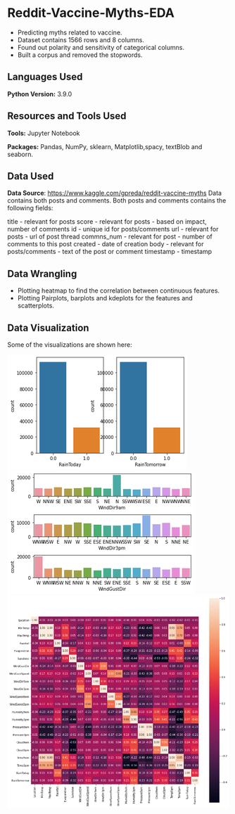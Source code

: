# Reddit-Vaccine-Myths-EDA

* Predicting myths related to vaccine.
* Dataset contains 1566 rows and 8 columns.
* Found out polarity and sensitivity of categorical columns.
* Built a corpus and removed the stopwords.

## Languages Used 
**Python Version:** 3.9.0

## Resources and Tools Used
**Tools:** Jupyter Notebook

**Packages:** Pandas, NumPy, sklearn, Matplotlib,spacy, textBlob and seaborn.

## Data Used
**Data Source**: https://www.kaggle.com/gpreda/reddit-vaccine-myths
Data contains both posts and comments.
Both posts and comments contains the following fields:

title - relevant for posts
score - relevant for posts - based on impact, number of comments
id - unique id for posts/comments
url - relevant for posts - url of post thread
commns_num - relevant for post - number of comments to this post
created - date of creation
body - relevant for posts/comments - text of the post or comment
timestamp - timestamp

## Data Wrangling 
* Plotting heatmap to find the correlation between continuous features.
* Plotting Pairplots, barplots and kdeplots for the features and scatterplots.

## Data Visualization
Some of the visualizations are shown here:

![alt text](https://github.com/fahadmehfooz/EDA-Modelling-On-Rain-In-Australia/blob/main/images/__results___36_2.png?raw=true)
![alt text](https://github.com/fahadmehfooz/EDA-Modelling-On-Rain-In-Australia/blob/main/images/__results___38_0.png)
![alt text](https://github.com/fahadmehfooz/EDA-Modelling-On-Rain-In-Australia/blob/main/images/__results___46_0.png)


